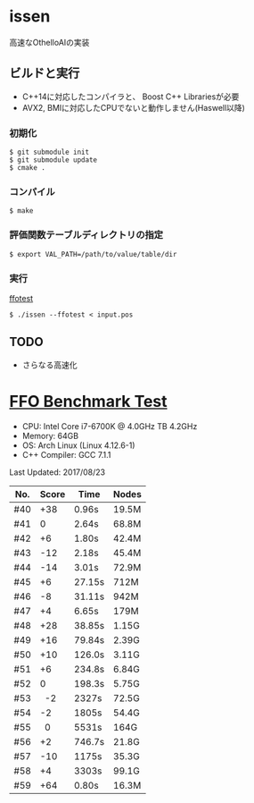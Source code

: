 issen
=====

高速なOthelloAIの実装

## ビルドと実行

- C++14に対応したコンパイラと、 Boost C++ Librariesが必要
- AVX2, BMIに対応したCPUでないと動作しません(Haswell以降)

### 初期化

```
$ git submodule init
$ git submodule update
$ cmake .
```

### コンパイル

    $ make
    
### 評価関数テーブルディレクトリの指定

    $ export VAL_PATH=/path/to/value/table/dir

### 実行

[ffotest](http://www.radagast.se/othello/ffotest.html)

    $ ./issen --ffotest < input.pos

## TODO

- さらなる高速化

# [FFO Benchmark Test](http://www.radagast.se/othello/ffotest.html)

* CPU: Intel Core i7-6700K @ 4.0GHz TB 4.2GHz
* Memory: 64GB
* OS: Arch Linux (Linux 4.12.6-1)
* C++ Compiler: GCC 7.1.1

Last Updated: 2017/08/23

|No.|Score| Time |Nodes|
|---|-----|------|-----|
|#40|  +38| 0.96s|19.5M|
|#41|    0| 2.64s|68.8M|
|#42|   +6| 1.80s|42.4M|
|#43|  -12| 2.18s|45.4M|
|#44|  -14| 3.01s|72.9M|
|#45|   +6|27.15s| 712M|
|#46|   -8|31.11s| 942M|
|#47|   +4| 6.65s| 179M|
|#48|  +28|38.85s|1.15G|
|#49|  +16|79.84s|2.39G|
|#50|  +10|126.0s|3.11G|
|#51|   +6|234.8s|6.84G|
|#52|    0|198.3s|5.75G|
|#53|   -2| 2327s|72.5G|
|#54|   -2| 1805s|54.4G|
|#55|    0| 5531s| 164G|
|#56|   +2|746.7s|21.8G|
|#57|  -10| 1175s|35.3G|
|#58|   +4| 3303s|99.1G|
|#59|  +64| 0.80s|16.3M|
